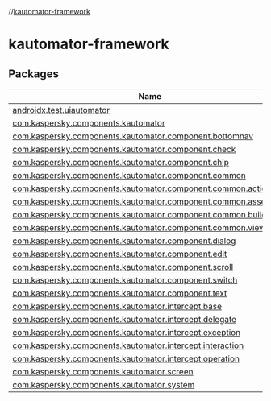 //[kautomator-framework](index.md)



# kautomator-framework  


## Packages  
  
|  Name|  Summary| 
|---|---|
| [androidx.test.uiautomator](androidx.test.uiautomator/index.md) | 
| [com.kaspersky.components.kautomator](com.kaspersky.components.kautomator/index.md) | 
| [com.kaspersky.components.kautomator.component.bottomnav](com.kaspersky.components.kautomator.component.bottomnav/index.md) | 
| [com.kaspersky.components.kautomator.component.check](com.kaspersky.components.kautomator.component.check/index.md) | 
| [com.kaspersky.components.kautomator.component.chip](com.kaspersky.components.kautomator.component.chip/index.md) | 
| [com.kaspersky.components.kautomator.component.common](com.kaspersky.components.kautomator.component.common/index.md) | 
| [com.kaspersky.components.kautomator.component.common.actions](com.kaspersky.components.kautomator.component.common.actions/index.md) | 
| [com.kaspersky.components.kautomator.component.common.assertions](com.kaspersky.components.kautomator.component.common.assertions/index.md) | 
| [com.kaspersky.components.kautomator.component.common.builders](com.kaspersky.components.kautomator.component.common.builders/index.md) | 
| [com.kaspersky.components.kautomator.component.common.views](com.kaspersky.components.kautomator.component.common.views/index.md) | 
| [com.kaspersky.components.kautomator.component.dialog](com.kaspersky.components.kautomator.component.dialog/index.md) | 
| [com.kaspersky.components.kautomator.component.edit](com.kaspersky.components.kautomator.component.edit/index.md) | 
| [com.kaspersky.components.kautomator.component.scroll](com.kaspersky.components.kautomator.component.scroll/index.md) | 
| [com.kaspersky.components.kautomator.component.switch](com.kaspersky.components.kautomator.component.switch/index.md) | 
| [com.kaspersky.components.kautomator.component.text](com.kaspersky.components.kautomator.component.text/index.md) | 
| [com.kaspersky.components.kautomator.intercept.base](com.kaspersky.components.kautomator.intercept.base/index.md) | 
| [com.kaspersky.components.kautomator.intercept.delegate](com.kaspersky.components.kautomator.intercept.delegate/index.md) | 
| [com.kaspersky.components.kautomator.intercept.exception](com.kaspersky.components.kautomator.intercept.exception/index.md) | 
| [com.kaspersky.components.kautomator.intercept.interaction](com.kaspersky.components.kautomator.intercept.interaction/index.md) | 
| [com.kaspersky.components.kautomator.intercept.operation](com.kaspersky.components.kautomator.intercept.operation/index.md) | 
| [com.kaspersky.components.kautomator.screen](com.kaspersky.components.kautomator.screen/index.md) | 
| [com.kaspersky.components.kautomator.system](com.kaspersky.components.kautomator.system/index.md) | 

